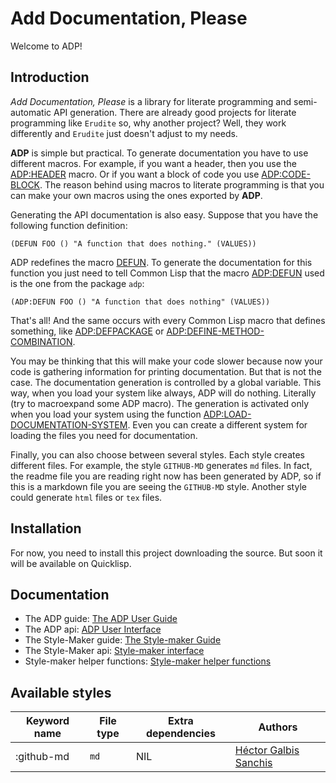 # Add Documentation, Please

Welcome to ADP!

## Introduction

_Add Documentation, Please_ is a library for literate programming and semi-automatic API generation. There are already good projects for literate programming like `Erudite` so, why another project? Well, they work differently and `Erudite` just doesn't adjust to my needs.

**ADP** is simple but practical. To generate documentation you have to use different macros. For example, if you want a header, then you use the [ADP:HEADER](/docs/user-api.md#macro-header) macro. Or if you want a block of code you use [ADP:CODE-BLOCK](/docs/user-api.md#macro-code-block). The reason behind using macros to literate programming is that you can make your own macros using the ones exported by **ADP**.

Generating the API documentation is also easy. Suppose that you have the following function definition:

```
(DEFUN FOO () "A function that does nothing." (VALUES))
```

ADP redefines the macro [DEFUN](http://www.lispworks.com/reference/HyperSpec/Body/m_defun.htm). To generate the documentation for this function you just need to tell Common Lisp that the macro [ADP:DEFUN](/docs/user-api.md#macro-defun) used is the one from the package `adp`:

```
(ADP:DEFUN FOO () "A function that does nothing" (VALUES))
```

That's all! And the same occurs with every Common Lisp macro that defines something, like [ADP:DEFPACKAGE](/docs/user-api.md#macro-defpackage) or [ADP:DEFINE-METHOD-COMBINATION](/docs/user-api.md#macro-define-method-combination).

You may be thinking that this will make your code slower because now your code is gathering information for printing documentation. But that is not the case. The documentation generation is controlled by a global variable. This way, when you load your system like always, ADP will do nothing. Literally (try to macroexpand some ADP macro). The generation is activated only when you load your system using the function [ADP:LOAD-DOCUMENTATION-SYSTEM](/docs/user-api.md#function-load-documentation-system). Even you can create a different system for loading the files you need for documentation.

Finally, you can also choose between several styles. Each style creates different files. For example, the style `GITHUB-MD` generates `md` files. In fact, the readme file you are reading right now has been generated by ADP, so if this is a markdown file you are seeing the `GITHUB-MD` style. Another style could generate `html` files or `tex` files.

## Installation

For now, you need to install this project downloading the source. But soon it will be available on Quicklisp.

## Documentation

* The ADP guide: [The ADP User Guide](/docs/user-guide.md#the-adp-user-guide)
* The ADP api: [ADP User Interface](/docs/user-api.md#adp-user-interface)
* The Style-Maker guide: [The Style-maker Guide](/docs/style-maker-guide.md#the-style-maker-guide)
* The Style-Maker api: [Style-maker interface](/docs/style-maker-api.md#style-maker-interface)
* Style-maker helper functions: [Style-maker helper functions](/docs/style-maker-help.md#style-maker-helper-functions)

## Available styles

| Keyword name | File type | Extra dependencies | Authors |
| --- | --- | --- | --- |
| :github-md | `md` | NIL | [Héctor Galbis Sanchis](https://github.com/Hectarea1996) |


